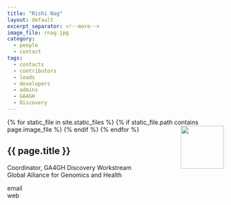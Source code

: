 ```yaml
---
title: "Rishi Nag"
layout: default
excerpt_separator: <!--more-->
image_file: rnag.jpg
category:
  - people
  - contact
tags:
  - contacts
  - contributors
  - leads
  - developers
  - admins
  - GA4GH
  - Discovery
---
```


{% for static_file in site.static_files %}
  {% if static_file.path contains page.image_file %}
<img style="float: right; width: 100px;" src="{{ static_file.path | relative_url}}" />
  {% endif %}
{% endfor %}

## {{ page.title }}

Coordinator, GA4GH Discovery Workstream  
Global Alliance for Genomics and Health  

<!--more-->

email []()  
web []()  


